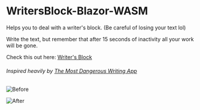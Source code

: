 # WritersBlock-Blazor-WASM
Helps you to deal with a writer's block. (Be careful of losing your text lol)

Write the text, but remember that after 15 seconds of inactivity all your work will be gone.

Check this out here: [Writer's Block](https://writersblock-blazor-wasm.pages.dev/)

###### Inspired heavily by [The Most Dangerous Writing App](https://www.squibler.io/dangerous-writing-prompt-app/)


![Before](https://i.imgur.com/vi6XakK.png)

![After](https://i.imgur.com/jXJvlt0.png)

